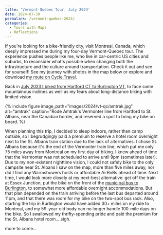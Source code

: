 ```yaml
---
title: 'Vermont-Quebec Tour, July 2024'
date: 2024-07-30
permalink: /vermont-quebec-2024/
categories:
  - Tours with Maps
  - Reflections
---
```

If you're looking for a bike-friendly city, visit Montreal, Canada, which deeply impressed me during my four-day Vermont-Quebec tour. The experience pushes people like me, who live in car-centric US cities and suburbs, to reconsider what's possible when changing both the infrastructure and the culture around transportation. Check it out and see for yourself! See my journey with photos in the map below or explore and download [my route on Cycle.Travel](https://cycle.travel/map/journey/626281).

Back in [July 2023 I biked from Hartford CT to Burlington VT](https://jackbikes.org/vermont-2023/), to face some mountainous inclines as well as my fears about long-distance biking with limited vision.

<!--
This time I decided to name this "The Flat Parts" tour of Vermont and Quebec! I rode Amtrak's Vermonter train line from Hartford to St. Albans VT for about $50 one-way and reserved a spot to [bring my bike on board](https://www.amtrak.com/bring-your-bicycle-onboard) for $5 extra each way. Before boarding, look for a car with a "bike-friendly" sticker to locate a compartment. On this train, you need to remove your front wheel and hang the back wheel on a hook inside a special bike compartment (which also required me to politely ask other passengers to move their luggage out of the compartment marked "Reserved for Bicycles".)  Maneuvering my wide handlebars around the inside corner was a bit challenging, and my 650B x 1.95-inch wide tire just fit inside the hook. When departing the train at St. Albans, the conductor outside the car kindly lifted up front wheel so that I could more easily walk the back of the bike down the train stairs. -->

{% include figure image_path="images/2024/vt-qc/amtrak.jpg" alt="amtrak" caption="Rode Amtrak's Vermonter line from Hartford to St. Albans, near the Canadian border, and reserved a spot to bring my bike on board. %}

When planning this trip, I decided to sleep indoors, rather than camp outside, so I begrudgingly paid a premium to reserve a hotel room overnight next to the St. Albans train station due to the lack of alternatives. I chose St. Albans because it's the end of the Vermonter train line, which put me only 75 miles away from Montreal on my first day of biking. I knew ahead of time that the Vermonter was not scheduled to arrive until 9pm (sometimes later). Due to my non-existent nighttime vision, I could not safely bike to the only campsite near St. Albans I saw on the map, more than five miles away, nor did I find any Warmshowers hosts or affordable AirBnBs ahead of time. Next time, I would look more closely at my next-best alternative: get off the train at Essex Junction, put the bike on the front of the [municipal bus to Burlington](https://ridegmt.com/2-essex-2/), to somewhat more affordable overnight accommodations. But that plan depended on the train arriving before the last bus departed around 11pm, and that there was room for my bike on the two-spot bus rack. Also, starting the trip in Burlington would have added 30+ miles on my ride to Montreal, and my 59-year-old body can no longer handle 100-mile days on the bike. So I swallowed my thrifty-spending pride and paid the premium for the St. Albans hotel room....sigh.

more to come...

